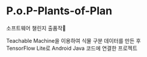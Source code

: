 # P.o.P-Plants-of-Plan
소프트웨어 챌린지 출품작💪

Teachable Machine을 이용하여 식물 구분 데이터를 만든 후<br/>
TensorFlow Lite로 Android Java 코드에 연결한 프로젝트
